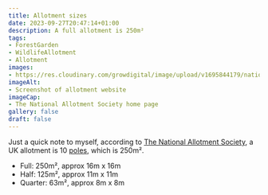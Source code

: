 ```yaml
---
title: Allotment sizes
date: 2023-09-27T20:47:14+01:00
description: A full allotment is 250m² 
tags: 
- ForestGarden
- WildlifeAllotment
- Allotment
images: 
- https://res.cloudinary.com/growdigital/image/upload/v1695844179/national-allotment-society-website.jpg
imageAlt:
- Screenshot of allotment website
imageCap:
- The National Allotment Society home page
gallery: false
draft: false
---
```


Just a quick note to myself, according to [The National Allotment Society](https://www.nsalg.org.uk/allotment-info/), a UK allotment is 10 [poles](https://en.wikipedia.org/wiki/Rod_(unit)), which is 250m².

* Full: 250m², approx 16m x 16m
* Half: 125m², approx 11m x 11m
* Quarter: 63m², approx 8m x 8m